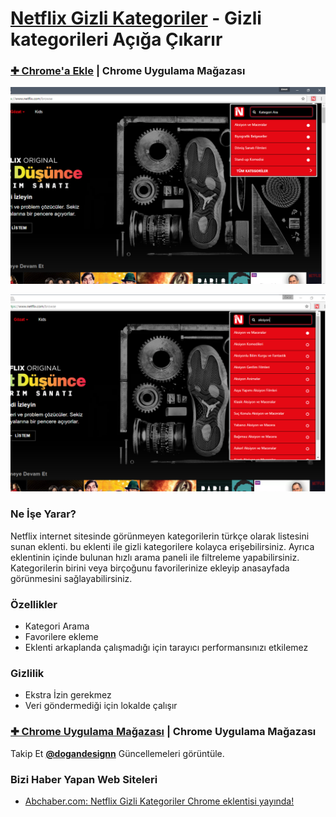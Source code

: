 # [Netflix Gizli Kategoriler](https://chrome.google.com/webstore/detail/netflix-gizli-kategoriler/jnieeckgpigfaegdlpndmnkblboefefg) - Gizli kategorileri Açığa Çıkarır

### [✚ Chrome'a Ekle](https://chrome.google.com/webstore/detail/netflix-gizli-kategoriler/jnieeckgpigfaegdlpndmnkblboefefg) | Chrome Uygulama Mağazası

[![Netflix Categories Chrome Extension Screenshot](/screen/1.png)](https://chrome.google.com/webstore/detail/netflix-gizli-kategoriler/jnieeckgpigfaegdlpndmnkblboefefg)

[![Netflix Categories Chrome Extension Screenshot](/screen/2.png)](https://chrome.google.com/webstore/detail/netflix-gizli-kategoriler/jnieeckgpigfaegdlpndmnkblboefefg)

### Ne İşe Yarar?

Netflix internet sitesinde görünmeyen kategorilerin türkçe olarak listesini sunan eklenti. bu eklenti ile gizli kategorilere kolayca erişebilirsiniz. Ayrıca eklentinin içinde bulunan hızlı arama paneli ile filtreleme yapabilirsiniz. Kategorilerin birini veya birçoğunu favorilerinize ekleyip anasayfada görünmesini sağlayabilirsiniz.

### Özellikler
- Kategori Arama
- Favorilere ekleme
- Eklenti arkaplanda çalışmadığı için tarayıcı performansınızı etkilemez

### Gizlilik
- Ekstra İzin gerekmez
- Veri göndermediği için lokalde çalışır

### [✚ Chrome Uygulama Mağazası](https://chrome.google.com/webstore/detail/netflix-gizli-kategoriler/jnieeckgpigfaegdlpndmnkblboefefg) | Chrome Uygulama Mağazası
Takip Et [**@dogandesignn**](http://twitter.com/dogandesignn) Güncellemeleri görüntüle.

### Bizi Haber Yapan Web Siteleri
- [Abchaber.com: Netflix Gizli Kategoriler Chrome eklentisi yayında!](http://www.abchaber.com/bilim-ve-teknoloji/netflix-gizli-kategoriler-chrome-eklentisi-yayinda-h3795.html)